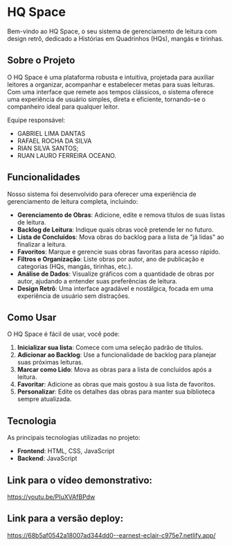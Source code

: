 # HQ Space

Bem-vindo ao HQ Space, o seu sistema de gerenciamento de leitura com design retrô, dedicado a Histórias em Quadrinhos (HQs), mangás e tirinhas.


## Sobre o Projeto

O HQ Space é uma plataforma robusta e intuitiva, projetada para auxiliar leitores a organizar, acompanhar e estabelecer metas para suas leituras. Com uma interface que remete aos tempos clássicos, o sistema oferece uma experiência de usuário simples, direta e eficiente, tornando-se o companheiro ideal para qualquer leitor.

Equipe responsável:

* GABRIEL LIMA DANTAS
* RAFAEL ROCHA DA SILVA
* RIAN SILVA SANTOS;
* RUAN LAURO FERREIRA OCEANO.

## Funcionalidades

Nosso sistema foi desenvolvido para oferecer uma experiência de gerenciamento de leitura completa, incluindo:

* **Gerenciamento de Obras**: Adicione, edite e remova títulos de suas listas de leitura.
* **Backlog de Leitura**: Indique quais obras você pretende ler no futuro.
* **Lista de Concluídos**: Mova obras do backlog para a lista de "já lidas" ao finalizar a leitura.
* **Favoritos**: Marque e gerencie suas obras favoritas para acesso rápido.
* **Filtros e Organização**: Liste obras por autor, ano de publicação e categorias (HQs, mangás, tirinhas, etc.).
* **Análise de Dados**: Visualize gráficos com a quantidade de obras por autor, ajudando a entender suas preferências de leitura.
* **Design Retrô**: Uma interface agradável e nostálgica, focada em uma experiência de usuário sem distrações.

## Como Usar

O HQ Space é fácil de usar, você pode:

1.  **Inicializar sua lista**: Comece com uma seleção padrão de títulos.
2.  **Adicionar ao Backlog**: Use a funcionalidade de backlog para planejar suas próximas leituras.
3.  **Marcar como Lido**: Mova as obras para a lista de concluídos após a leitura.
4.  **Favoritar**: Adicione as obras que mais gostou à sua lista de favoritos.
5.  **Personalizar**: Edite os detalhes das obras para manter sua biblioteca sempre atualizada.

## Tecnologia

As principais tecnologias utilizadas no projeto:
* **Frontend**: HTML, CSS, JavaScript
* **Backend**: JavaScript

## Link para o vídeo demonstrativo:


https://youtu.be/PIuXVAfBPdw

## Link para a versão deploy:

https://68b5af0542a18007ad344dd0--earnest-eclair-c975e7.netlify.app/

